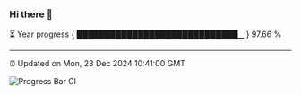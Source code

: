 ### Hi there 👋

⏳ Year progress { █████████████████████████████▁ } 97.66 %

---

⏰ Updated on Mon, 23 Dec 2024 10:41:00 GMT

![Progress Bar CI](https://github.com/IshwaranRudhara/GIT-ACTION/workflows/Progress%20Bar%20CI/badge.svg)
